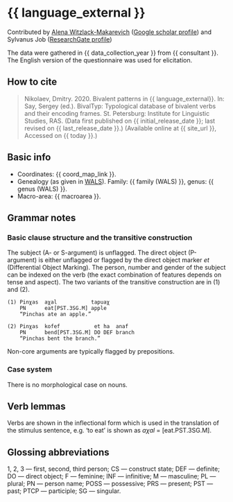 # {{ language_external }}
Contributed by [Alena Witzlack-Makarevich](https://en.linguistics.huji.ac.il/people/alena-witzlack-makarevich) ([Google scholar profile](https://scholar.google.com/citations?user=G9KzTbMAAAAJ&hl=nl)) and Sylvanus Job ([ResearchGate profile](https://www.researchgate.net/profile/Sylvanus-Job-2))


The data were gathered in {{ data_collection_year }} from {{ consultant }}. The English version of the questionnaire was used for elicitation.

## How to cite
> Nikolaev, Dmitry. 2020. Bivalent patterns in {{ language_external}}. 
> In: Say, Sergey (ed.). BivalTyp: Typological database of bivalent verbs and their encoding frames. 
> St. Petersburg: Institute for Linguistic Studies, RAS. 
> (Data first published on {{ initial_release_date }}; 
> last revised on {{ last_release_date }}.) (Available online at {{ site_url }}, 
> Accessed on {{ today }}.)

## Basic info
- Coordinates: {{ coord_map_link }}.
- Genealogy (as given in [WALS](https://wals.info/)). Family: {{ family (WALS) }}, genus: {{ genus (WALS) }}.
- Macro-area: {{ macroarea }}.

## Grammar notes

### Basic clause structure and the transitive construction
The subject (A- or S-argument) is unflagged. The direct object (P-argument)
is either unflagged or flagged by the direct object marker *et* (Differential Object Marking). 
The person, number and gender of the subject can be indexed on the verb (the exact combination 
of features depends on tense and aspect). The two variants of the transitive construction 
are in (1) and (2).

```
(1) Pinχas  aχal           tapuaχ  
    PN      eat[PST.3SG.M] apple  
    “Pinchas ate an apple.”

(2) Pinχas  kofef           et ha  anaf  
    PN      bend[PST.3SG.M] DO DEF branch  
    “Pinchas bent the branch.”
```

Non-core arguments are typically flagged by prepositions.

### Case system
There is no morphological case on nouns.

## Verb lemmas
Verbs are shown in the inflectional form which is used in the translation of the stimulus sentence, e.g. ‘to eat’ is shown as *aχal* = [eat.PST.3SG.M].

## Glossing abbreviations
1, 2, 3 — first, second, third person; CS — construct state; DEF — definite; DO — direct object; F — feminine; INF — infinitive; M — masculine; PL — plural; PN — person name; POSS — possessive; PRS — present; PST — past; PTCP — participle; SG — singular.

